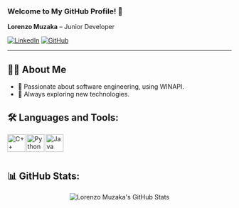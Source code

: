 ### Welcome to My GitHub Profile! 👋

**Lorenzo Muzaka** – Junior Developer

[![LinkedIn](https://img.shields.io/badge/LinkedIn-Connect-blue?style=for-the-badge&logo=linkedin)](https://www.linkedin.com/in/lorenzo-muzaka-a03b64331/)
[![GitHub](https://img.shields.io/badge/GitHub-Follow-black?style=for-the-badge&logo=github)](https://github.com/muzakalorenzo)

---

## 👨‍💻 About Me

- 🎯 Passionate about software engineering, using WINAPI.
- 🚀 Always exploring new technologies.

## 🛠️ Languages and Tools:

<img align="left" alt="C++" width="40px" src="https://upload.wikimedia.org/wikipedia/commons/1/18/ISO_C%2B%2B_Logo.svg" />
<img align="left" alt="Python" width="40px" src="https://upload.wikimedia.org/wikipedia/commons/c/c3/Python-logo-notext.svg" />
<img align="left" alt="Java" width="40px" src="https://upload.wikimedia.org/wikipedia/en/3/30/Java_programming_language_logo.svg" />

<br>
<br>
<br>

## 📊 GitHub Stats:

<p align="center">
  <img src="https://github-readme-stats.vercel.app/api?username=muzakalorenzo&show_icons=true&theme=dark" alt="Lorenzo Muzaka's GitHub Stats" />
</p>
